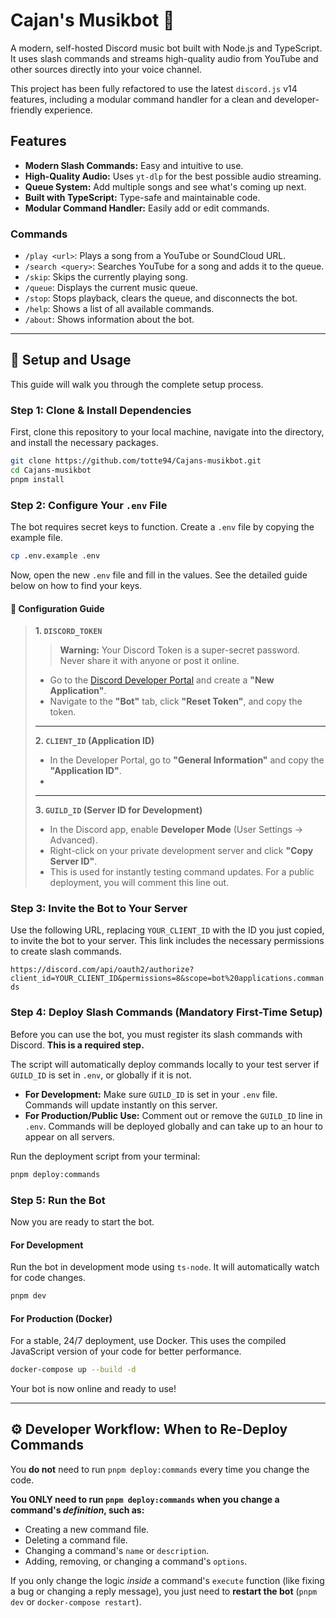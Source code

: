# Cajan's Musikbot 🎵

A modern, self-hosted Discord music bot built with Node.js and TypeScript. It uses slash commands and streams high-quality audio from YouTube and other sources directly into your voice channel.

This project has been fully refactored to use the latest `discord.js` v14 features, including a modular command handler for a clean and developer-friendly experience.

## Features

  - **Modern Slash Commands:** Easy and intuitive to use.
  - **High-Quality Audio:** Uses `yt-dlp` for the best possible audio streaming.
  - **Queue System:** Add multiple songs and see what's coming up next.
  - **Built with TypeScript:** Type-safe and maintainable code.
  - **Modular Command Handler:** Easily add or edit commands.

### Commands

  - `/play <url>`: Plays a song from a YouTube or SoundCloud URL.
  - `/search <query>`: Searches YouTube for a song and adds it to the queue.
  - `/skip`: Skips the currently playing song.
  - `/queue`: Displays the current music queue.
  - `/stop`: Stops playback, clears the queue, and disconnects the bot.
  - `/help`: Shows a list of all available commands.
  - `/about`: Shows information about the bot.

-----

## 🚀 Setup and Usage

This guide will walk you through the complete setup process.

### Step 1: Clone & Install Dependencies

First, clone this repository to your local machine, navigate into the directory, and install the necessary packages.

```bash
git clone https://github.com/totte94/Cajans-musikbot.git
cd Cajans-musikbot
pnpm install
```

### Step 2: Configure Your `.env` File

The bot requires secret keys to function. Create a `.env` file by copying the example file.

```bash
cp .env.example .env
```

Now, open the new `.env` file and fill in the values. See the detailed guide below on how to find your keys.

#### 🔑 Configuration Guide

> **1. `DISCORD_TOKEN`**
>
> > **Warning:** Your Discord Token is a super-secret password. Never share it with anyone or post it online.
>
>   - Go to the [Discord Developer Portal](https://discord.com/developers/applications) and create a **"New Application"**.
>   - Navigate to the **"Bot"** tab, click **"Reset Token"**, and copy the token.
>
> -----
>
> **2. `CLIENT_ID` (Application ID)**
>
>   - In the Developer Portal, go to **"General Information"** and copy the **"Application ID"**.
>   - 
>
> -----
>
> **3. `GUILD_ID` (Server ID for Development)**
>
>   - In the Discord app, enable **Developer Mode** (User Settings -\> Advanced).
>   - Right-click on your private development server and click **"Copy Server ID"**.
>   - This is used for instantly testing command updates. For a public deployment, you will comment this line out.

### Step 3: Invite the Bot to Your Server

Use the following URL, replacing `YOUR_CLIENT_ID` with the ID you just copied, to invite the bot to your server. This link includes the necessary permissions to create slash commands.

`https://discord.com/api/oauth2/authorize?client_id=YOUR_CLIENT_ID&permissions=8&scope=bot%20applications.commands`

### Step 4: Deploy Slash Commands (Mandatory First-Time Setup)

Before you can use the bot, you must register its slash commands with Discord. **This is a required step.**

The script will automatically deploy commands locally to your test server if `GUILD_ID` is set in `.env`, or globally if it is not.

  - **For Development:** Make sure `GUILD_ID` is set in your `.env` file. Commands will update instantly on this server.
  - **For Production/Public Use:** Comment out or remove the `GUILD_ID` line in `.env`. Commands will be deployed globally and can take up to an hour to appear on all servers.

Run the deployment script from your terminal:

```bash
pnpm deploy:commands
```

### Step 5: Run the Bot

Now you are ready to start the bot.

#### For Development

Run the bot in development mode using `ts-node`. It will automatically watch for code changes.

```bash
pnpm dev
```

#### For Production (Docker)

For a stable, 24/7 deployment, use Docker. This uses the compiled JavaScript version of your code for better performance.

```bash
docker-compose up --build -d
```

Your bot is now online and ready to use\!

-----

## ⚙️ Developer Workflow: When to Re-Deploy Commands

You **do not** need to run `pnpm deploy:commands` every time you change the code.

**You ONLY need to run `pnpm deploy:commands` when you change a command's *definition*, such as:**

  - Creating a new command file.
  - Deleting a command file.
  - Changing a command's `name` or `description`.
  - Adding, removing, or changing a command's `options`.

If you only change the logic *inside* a command's `execute` function (like fixing a bug or changing a reply message), you just need to **restart the bot** (`pnpm dev` or `docker-compose restart`).